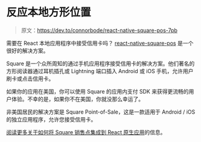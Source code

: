 # 反应本地方形位置

> 原文：<https://dev.to/connorbode/react-native-square-pos-7pb>

需要在 React 本地应用程序中接受信用卡吗？ [react-native-square-pos](https://matix.io/react-native-square-pos/) 是一个很好的解决方案。

Square 是一个众所周知的通过手机应用程序接受信用卡的解决方案。他们著名的方形阅读器通过耳机插孔或 Lightning 端口插入 Android 或 iOS 手机，允许用户刷卡或点击信用卡。

如果你的应用在美国，你可以使用 Square 的应用内支付 SDK 来获得更流畅的用户体验。不幸的是，如果你不在美国，你就没那么幸运了。

非美国居民的解决方案是 Square Point-of-Sale，这是一款适用于 Android / iOS 的独立应用程序，允许您接受信用卡。

[阅读更多关于如何将 Square 销售点集成到 React 原生应用](https://matix.io/react-native-square-pos/)的信息。